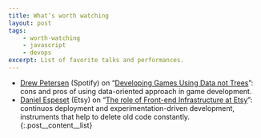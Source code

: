 ```yaml
---
title: What’s worth watching
layout: post
tags:
    - worth-watching
    - javascript
    - devops
excerpt: List of favorite talks and performances.
---
```


- [Drew Petersen](https://twitter.com/KirbySayshi) (Spotify) on “[Developing Games Using Data not Trees](https://www.youtube.com/watch?v=uNVP5jDOVAY)”: cons and pros of using data-oriented approach in game development.
- [Daniel Espeset](https://twitter.com/danielespeset) (Etsy) on “[The role of Front-end Infrastructure at Etsy](https://vimeo.com/109912254)”: continuos deployment and experimentation-driven development, instruments that help to delete old code constantly.
{:.post__content__list}
